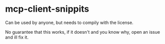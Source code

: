 # mcp-client-snippits

Can be used by anyone, but needs to compily with the license.

No guarantee that this works, if it doesn't and you know why, open an issue and ill fix it.
